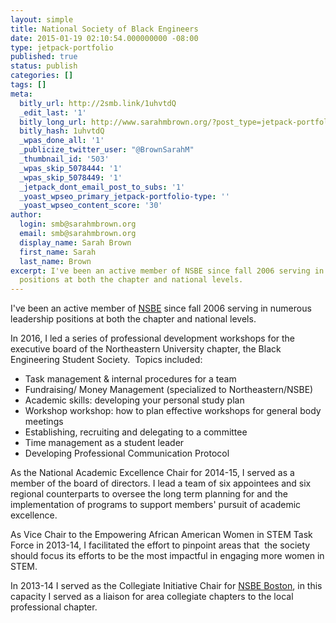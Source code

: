 ```yaml
---
layout: simple
title: National Society of Black Engineers
date: 2015-01-19 02:10:54.000000000 -08:00
type: jetpack-portfolio
published: true
status: publish
categories: []
tags: []
meta:
  bitly_url: http://2smb.link/1uhvtdQ
  _edit_last: '1'
  bitly_long_url: http://www.sarahmbrown.org/?post_type=jetpack-portfolio&p=496
  bitly_hash: 1uhvtdQ
  _wpas_done_all: '1'
  _publicize_twitter_user: "@BrownSarahM"
  _thumbnail_id: '503'
  _wpas_skip_5078444: '1'
  _wpas_skip_5078449: '1'
  _jetpack_dont_email_post_to_subs: '1'
  _yoast_wpseo_primary_jetpack-portfolio-type: ''
  _yoast_wpseo_content_score: '30'
author:
  login: smb@sarahmbrown.org
  email: smb@sarahmbrown.org
  display_name: Sarah Brown
  first_name: Sarah
  last_name: Brown
excerpt: I've been an active member of NSBE since fall 2006 serving in numerous leadership
  positions at both the chapter and national levels.
---
```

I've been an active member of [NSBE](http://nsbe.org) since fall 2006 serving in numerous leadership positions at both the chapter and national levels.

In 2016, I led a series of professional development workshops for the executive board of the Northeastern University chapter, the Black Engineering Student Society.  Topics included:</p>

 - Task management &amp; internal procedures for a team
 - Fundraising/ Money Management (specialized to Northeastern/NSBE)
 - Academic skills: developing your personal study plan
 - Workshop workshop: how to plan effective workshops for general body meetings
 - Establishing, recruiting and delegating to a committee
 - Time management as a student leader
 - Developing Professional Communication Protocol

As the National Academic Excellence Chair for 2014-15, I served as a member of the board of directors. I lead a team of six appointees and six regional counterparts to oversee the long term planning for and the implementation of programs to support members' pursuit of academic excellence.

As Vice Chair to the Empowering African American Women in STEM Task Force in 2013-14, I facilitated the effort to pinpoint areas that  the society should focus its efforts to be the most impactful in engaging more women in STEM.

In 2013-14 I served as the Collegiate Initiative Chair for [NSBE Boston](http://www.nsbeboston.org/), in this capacity I served as a liaison for area collegiate chapters to the local professional chapter.
<!---
Related Posts:<br />
[display-posts include_excerpt="false" tag="NSBE" wrapper="ul"]
--->
